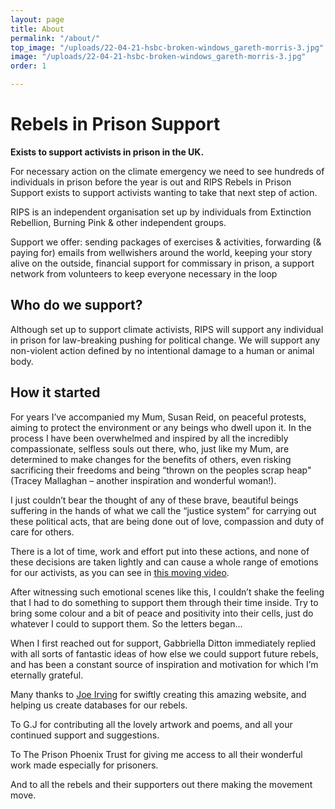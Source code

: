 ```yaml
---
layout: page
title: About
permalink: "/about/"
top_image: "/uploads/22-04-21-hsbc-broken-windows_gareth-morris-3.jpg"
image: "/uploads/22-04-21-hsbc-broken-windows_gareth-morris-3.jpg"
order: 1

---
```

# Rebels in Prison Support

**Exists to support activists in prison in the UK.**

For necessary action on the climate emergency we need to see hundreds of individuals in prison before the year is out and RIPS Rebels in Prison Support exists to support activists wanting to take that next step of action.

RIPS is an independent organisation set up by individuals from Extinction Rebellion, Burning Pink & other independent groups.

Support we offer: sending packages of exercises & activities, forwarding (& paying for) emails from wellwishers around the world, keeping your story alive on the outside, financial support for commissary in prison, a support network from volunteers to keep everyone necessary in the loop

## Who do we support?

Although set up to support climate activists, RIPS will support any individual in prison for law-breaking pushing for political change. We will support any non-violent action defined by no intentional damage to a human or animal body.

## How it started

For years I’ve accompanied my Mum, Susan Reid, on peaceful protests, aiming to protect the environment or any beings who dwell upon it. In the process I have been overwhelmed and inspired by all the incredibly compassionate, selfless souls out there, who, just like my Mum, are determined to make changes for the benefits of others, even risking sacrificing their freedoms and being “thrown on the peoples scrap heap" (Tracey Mallaghan – another inspiration and wonderful woman!).

I just couldn’t bear the thought of any of these brave, beautiful beings suffering in the hands of what we call the “justice system” for carrying out these political acts, that are being done out of love, compassion and duty of care for others.

There is a lot of time, work and effort put into these actions, and none of these decisions are taken lightly and can cause a whole range of emotions for our activists, as you can see in [this moving video](https://vimeo.com/540341848).

After witnessing such emotional scenes like this, I couldn’t shake the feeling that I had to do something to support them through their time inside. Try to bring some colour and a bit of peace and positivity into their cells, just do whatever I could to support them. So the letters began...

When I first reached out for support, Gabbriella Ditton immediately replied with all sorts of fantastic ideas of how else we could support future rebels, and has been a constant source of inspiration and motivation for which I’m eternally grateful.

Many thanks to [Joe Irving](https://joe.irving.me.uk) for swiftly creating this amazing website, and helping us create databases for our rebels.

To G.J for contributing all the lovely artwork and poems, and all your continued support and suggestions.

To The Prison Phoenix Trust for giving me access to all their wonderful work made especially for prisoners.

And to all the rebels and their supporters out there making the movement move.
